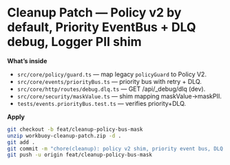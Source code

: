 # Cleanup Patch — Policy v2 by default, Priority EventBus + DLQ debug, Logger PII shim

**What’s inside**
- `src/core/policy/guard.ts` — map legacy `policyGuard` to Policy V2.
- `src/core/events/priorityBus.ts` — priority bus with retry + DLQ.
- `src/core/http/routes/debug.dlq.ts` — GET /api/_debug/dlq (dev).
- `src/core/security/maskValue.ts` — shim mapping maskValue→maskPII.
- `tests/events.priorityBus.test.ts` — verifies priority+DLQ.

**Apply**
```bash
git checkout -b feat/cleanup-policy-bus-mask
unzip workbuoy-cleanup-patch.zip -d .
git add .
git commit -m "chore(cleanup): policy v2 shim, priority event bus, DLQ debug, maskValue→maskPII"
git push -u origin feat/cleanup-policy-bus-mask
```
